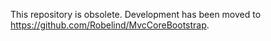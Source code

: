This repository is obsolete.
Development has been moved to https://github.com/Robelind/MvcCoreBootstrap.
